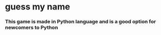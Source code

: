 # guess my name
### This game is made in Python language and is a good option for newcomers to Python 

